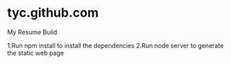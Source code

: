 # tyc.github.com
My Resume
Build

1.Run npm install to install the dependencies
2.Run node server to generate the static web page
